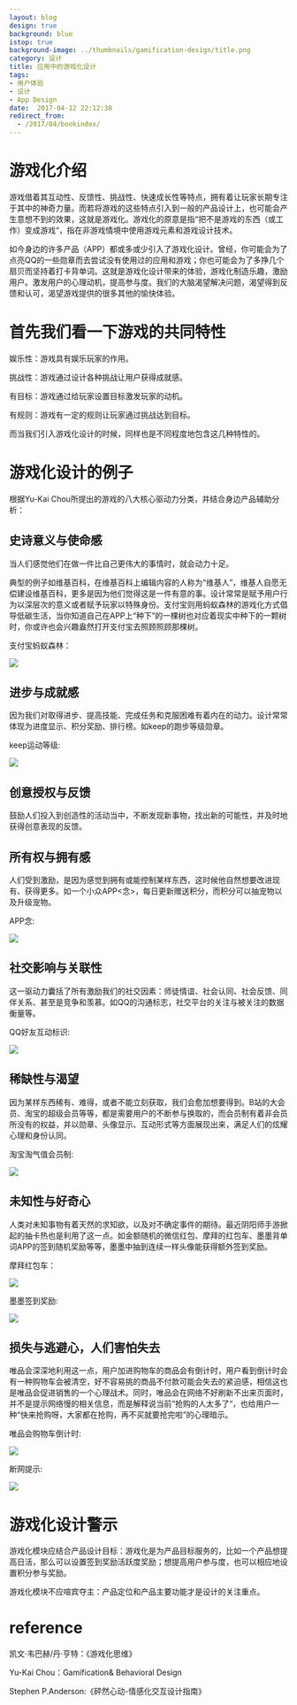 ```yaml
---
layout: blog
design: true
background: blue
istop: true
background-image: ../thumbnails/gamification-design/title.png
category: 设计
title: 应用中的游戏化设计
tags:
- 用户体验
- 设计
- App Design
date:  2017-04-12 22:12:38
redirect_from:
  - /2017/04/bookindex/
---
```

# 游戏化介绍

游戏借着其互动性、反馈性、挑战性、快速成长性等特点，拥有着让玩家长期专注于其中的神奇力量。而若将游戏的这些特点引入到一般的产品设计上，也可能会产生意想不到的效果，这就是游戏化。游戏化的原意是指“把不是游戏的东西（或工作）变成游戏“，指在非游戏情境中使用游戏元素和游戏设计技术。

如今身边的许多产品（APP）都或多或少引入了游戏化设计。曾经，你可能会为了点亮QQ的一些勋章而去尝试没有使用过的应用和游戏；你也可能会为了多挣几个扇贝而坚持着打卡背单词。这就是游戏化设计带来的体验，游戏化制造乐趣，激励用户。激发用户的心理动机，提高参与度。我们的大脑渴望解决问题，渴望得到反馈和认可，渴望游戏提供的很多其他的愉快体验。

# 首先我们看一下游戏的共同特性

娱乐性：游戏具有娱乐玩家的作用。

挑战性：游戏通过设计各种挑战让用户获得成就感。

有目标：游戏通过给玩家设置目标激发玩家的动机。

有规则：游戏有一定的规则让玩家通过挑战达到目标。

而当我们引入游戏化设计的时候，同样也是不同程度地包含这几种特性的。

# 游戏化设计的例子

根据Yu-Kai Chou所提出的游戏的八大核心驱动力分类，并结合身边产品辅助分析：

## 史诗意义与使命感

当人们感觉他们在做一件比自己更伟大的事情时，就会动力十足。

典型的例子如维基百科，在维基百科上编辑内容的人称为“维基人”，维基人自愿无偿建设维基百科，更多是因为他们觉得这是一件有意的事。设计常常是赋予用户行为以深层次的意义或者赋予玩家以特殊身份。支付宝则用蚂蚁森林的游戏化方式倡导低碳生活，当你知道自己在APP上“种下”的一棵树也对应着现实中种下的一颗树时，你或许也会兴趣盎然打开支付宝去照顾照顾那棵树。

支付宝蚂蚁森林：

![](http://upload-images.jianshu.io/upload_images/746926-99e07b7ad6453cf8.png?imageMogr2/auto-orient/strip%7CimageView2/2/w/1240)



## 进步与成就感

因为我们对取得进步、提高技能、完成任务和克服困难有着内在的动力。设计常常体现为进度显示、积分奖励、排行榜。如keep的跑步等级勋章。

keep运动等级:

![](http://upload-images.jianshu.io/upload_images/746926-898d4db0cdc4829c.png?imageMogr2/auto-orient/strip%7CimageView2/2/w/1240)



## 创意授权与反馈

鼓励人们投入到创造性的活动当中，不断发现新事物，找出新的可能性，并及时地获得创意表现的反馈。



## 所有权与拥有感

人们受到激励，是因为感觉到拥有或能控制某样东西，这时候他自然想要改进现有、获得更多。如一个小众APP<念>，每日更新赠送积分，而积分可以抽宠物以及升级宠物。

APP念:

![](http://upload-images.jianshu.io/upload_images/746926-90a0ba891dc8d6bb.png?imageMogr2/auto-orient/strip%7CimageView2/2/w/1240)



## 社交影响与关联性

这一驱动力囊括了所有激励我们的社交因素：师徒情谊、社会认同、社会反馈、同伴关系、甚至是竞争和羡慕。如QQ的沟通标志，社交平台的关注与被关注的数据衡量等。

QQ好友互动标识:

![](http://upload-images.jianshu.io/upload_images/746926-184107edb51a36ad.png?imageMogr2/auto-orient/strip%7CimageView2/2/w/1240)

## 稀缺性与渴望

因为某样东西稀有、难得，或者不能立刻获取，我们会愈加想要得到。B站的大会员、淘宝的超级会员等等，都是需要用户的不断参与换取的，而会员制有着非会员所没有的权益，并以勋章、头像显示、互动形式等方面展现出来，满足人们的炫耀心理和身份认同。

淘宝淘气值会员制:

![](http://upload-images.jianshu.io/upload_images/746926-dda951b68d6b5d1e.png?imageMogr2/auto-orient/strip%7CimageView2/2/w/1240)



## 未知性与好奇心

人类对未知事物有着天然的求知欲，以及对不确定事件的期待。最近阴阳师手游掀起的抽卡热也是利用了这一点。如金额随机的微信红包、摩拜的红包车、墨墨背单词APP的签到随机奖励等等，墨墨中抽到连续一样头像能获得额外签到奖励。

摩拜红包车：

![](http://upload-images.jianshu.io/upload_images/746926-e7d2f33ab348f4e4.png?imageMogr2/auto-orient/strip)



墨墨签到奖励:

![](http://upload-images.jianshu.io/upload_images/746926-df72afeb22897639.png?imageMogr2/auto-orient/strip%7CimageView2/2/w/1240)



## 损失与逃避心，人们害怕失去

唯品会深深地利用这一点，用户加进购物车的商品会有倒计时，用户看到倒计时会有一种购物车会被清空，好不容易挑的商品不付款可能会失去的紧迫感，相信这也是唯品会促进销售的一个心理战术。同时，唯品会在网络不好刷新不出来页面时，并不是提示网络慢的相关信息，而是解释说当前“抢购的人太多了“，也给用户一种“快来抢购呀，大家都在抢购，再不买就要抢完啦”的心理暗示。

唯品会购物车倒计时:

![](http://upload-images.jianshu.io/upload_images/746926-9708c33d23b7505f.png?imageMogr2/auto-orient/strip%7CimageView2/2/w/1240)



断网提示:

![](http://upload-images.jianshu.io/upload_images/746926-cb33c92a4142b88e.png?imageMogr2/auto-orient/strip%7CimageView2/2/w/1240)



# 游戏化设计警示

游戏化模块应结合产品设计目标：游戏化是为产品目标服务的，比如一个产品想提高日活，那么可以设置签到奖励活跃度奖励；想提高用户参与度，也可以相应地设置积分参与奖励。

游戏化模块不应喧宾夺主：产品定位和产品主要功能才是设计的关注重点。

# reference

凯文·韦巴赫/丹·亨特：《游戏化思维》

Yu-Kai Chou：Gamification& Behavioral Design

Stephen P.Anderson:《砰然心动-情感化交互设计指南》